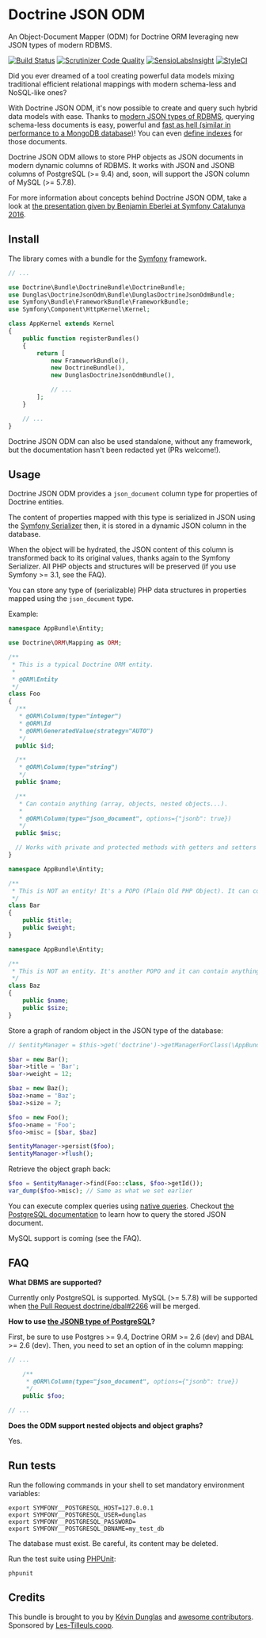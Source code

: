 # Doctrine JSON ODM

An Object-Document Mapper (ODM) for Doctrine ORM leveraging new JSON types of modern RDBMS.

[![Build Status](https://travis-ci.org/dunglas/doctrine-json-odm.svg?branch=master)](https://travis-ci.org/dunglas/doctrine-json-odm)
[![Scrutinizer Code Quality](https://scrutinizer-ci.com/g/dunglas/doctrine-json-odm/badges/quality-score.png?b=master)](https://scrutinizer-ci.com/g/dunglas/doctrine-json-odm/?branch=master)
[![SensioLabsInsight](https://insight.sensiolabs.com/projects/20cf915b-1554-4f89-8772-ef0f913ec759/mini.png)](https://insight.sensiolabs.com/projects/20cf915b-1554-4f89-8772-ef0f913ec759)
[![StyleCI](https://styleci.io/repos/57223826/shield)](https://styleci.io/repos/57223826)

Did you ever dreamed of a tool creating powerful data models mixing traditional efficient relational mappings with modern
schema-less and NoSQL-like ones?

With Doctrine JSON ODM, it's now possible to create and query such hybrid data models with ease. Thanks to [modern JSON
types of RDBMS](http://www.postgresql.org/docs/current/static/datatype-json.html), querying schema-less documents is easy,
powerful and [fast as hell (similar in performance to a MongoDB database)](http://www.enterprisedb.com/postgres-plus-edb-blog/marc-linster/postgres-outperforms-mongodb-and-ushers-new-developer-reality)!
You can even [define indexes](http://www.postgresql.org/docs/current/static/datatype-json.html#JSON-INDEXING) for those documents.

Doctrine JSON ODM allows to store PHP objects as JSON documents in modern dynamic columns of RDBMS.
It works with JSON and JSONB columns of PostgreSQL (>= 9.4) and, soon, will support the JSON column of MySQL (>= 5.7.8).

For more information about concepts behind Doctrine JSON ODM, take a look at [the presentation given by Benjamin Eberlei at Symfony Catalunya 2016](https://qafoo.com/resources/presentations/symfony_catalunya_2016/doctrine_orm_and_nosql.html).

## Install

The library comes with a bundle for the [Symfony](https://symfony.com) framework.

```php
// ...

use Doctrine\Bundle\DoctrineBundle\DoctrineBundle;
use Dunglas\DoctrineJsonOdm\Bundle\DunglasDoctrineJsonOdmBundle;
use Symfony\Bundle\FrameworkBundle\FrameworkBundle;
use Symfony\Component\HttpKernel\Kernel;

class AppKernel extends Kernel
{
    public function registerBundles()
    {
        return [
            new FrameworkBundle(),
            new DoctrineBundle(),
            new DunglasDoctrineJsonOdmBundle(),

            // ...
        ];
    }

    // ...
}
```

Doctrine JSON ODM can also be used standalone, without any framework, but the documentation hasn't been redacted yet (PRs welcome!).

## Usage

Doctrine JSON ODM provides a `json_document` column type for properties of Doctrine entities.

The content of properties mapped with this type is serialized in JSON using the [Symfony Serializer](http://symfony.com/doc/current/components/serializer.html)
then, it is stored in a dynamic JSON column in the database.

When the object will be hydrated, the JSON content of this column is transformed back to its original values, thanks again
to the Symfony Serializer.
All PHP objects and structures will be preserved (if you use Symfony >= 3.1, see the FAQ).

You can store any type of (serializable) PHP data structures in properties mapped using the `json_document` type.

Example:


```php
namespace AppBundle\Entity;

use Doctrine\ORM\Mapping as ORM;

/**
 * This is a typical Doctrine ORM entity.
 *
 * @ORM\Entity
 */
class Foo
{
  /**
   * @ORM\Column(type="integer")
   * @ORM\Id
   * @ORM\GeneratedValue(strategy="AUTO")
   */
  public $id;

  /**
   * @ORM\Column(type="string")
   */
  public $name;

  /**
   * Can contain anything (array, objects, nested objects...).
   *
   * @ORM\Column(type="json_document", options={"jsonb": true})
   */
  public $misc;

  // Works with private and protected methods with getters and setters too.
}
```

```php
namespace AppBundle\Entity;

/**
 * This is NOT an entity! It's a POPO (Plain Old PHP Object). It can contain anything.
 */
class Bar
{
    public $title;
    public $weight;
}
```

```php
namespace AppBundle\Entity;

/**
 * This is NOT an entity. It's another POPO and it can contain anything.
 */
class Baz
{
    public $name;
    public $size;
}
```

Store a graph of random object in the JSON type of the database:

```php
// $entityManager = $this->get('doctrine')->getManagerForClass(\AppBundle/EntityFoo::class);

$bar = new Bar();
$bar->title = 'Bar';
$bar->weight = 12;

$baz = new Baz();
$baz->name = 'Baz';
$baz->size = 7;

$foo = new Foo();
$foo->name = 'Foo';
$foo->misc = [$bar, $baz]

$entityManager->persist($foo);
$entityManager->flush();
```

Retrieve the object graph back:

```php
$foo = $entityManager->find(Foo::class, $foo->getId());
var_dump($foo->misc); // Same as what we set earlier
```

You can execute complex queries using [native queries](http://doctrine-orm.readthedocs.org/projects/doctrine-orm/en/latest/reference/native-sql.html).
Checkout [the PostgreSQL documentation](http://www.postgresql.org/docs/current/static/datatype-json.html) to learn how to query the stored JSON document.

MySQL support is coming (see the FAQ).

## FAQ

**What DBMS are supported?**

Currently only PostgreSQL is supported.
MySQL (>= 5.7.8) will be supported when [the Pull Request doctrine/dbal#2266](https://github.com/doctrine/dbal/pull/2266) will be merged.

**How to use [the JSONB type of PostgreSQL](http://www.postgresql.org/docs/current/static/datatype-json.html)?**

First, be sure to use Postgres >= 9.4, Doctrine ORM >= 2.6 (dev) and DBAL >= 2.6 (dev).
Then, you need to set an option of in the column mapping:

```php
// ...

    /**
     * @ORM\Column(type="json_document", options={"jsonb": true})
     */
    public $foo;

// ...
```

**Does the ODM support nested objects and object graphs?**

Yes.

## Run tests

Run the following commands in your shell to set mandatory environment variables:

    export SYMFONY__POSTGRESQL_HOST=127.0.0.1
    export SYMFONY__POSTGRESQL_USER=dunglas
    export SYMFONY__POSTGRESQL_PASSWORD=
    export SYMFONY__POSTGRESQL_DBNAME=my_test_db

The database must exist. Be careful, its content may be deleted.

Run the test suite using [PHPUnit](https://phpunit.de/):

    phpunit

## Credits

This bundle is brought to you by [Kévin Dunglas](https://dunglas.fr) and [awesome contributors](https://github.com/dunglas/doctrine-json-odm/graphs/contributors).
Sponsored by [Les-Tilleuls.coop](https://les-tilleuls.coop).
